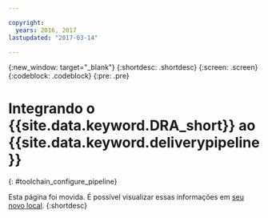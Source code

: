 ```yaml
---

copyright:
  years: 2016, 2017
lastupdated: "2017-03-14"

---
```


{:new_window: target="_blank"}
{:shortdesc: .shortdesc}
{:screen: .screen}
{:codeblock: .codeblock}
{:pre: .pre}

# Integrando o {{site.data.keyword.DRA_short}} ao {{site.data.keyword.deliverypipeline}}
{: #toolchain_configure_pipeline}

Esta página foi movida. É possível visualizar essas informações em [seu novo local](/docs/services/DevOpsInsights/about_risk.html).
{:shortdesc}


